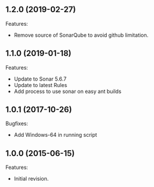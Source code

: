 ## 1.2.0 (2019-02-27)
Features:
  * Remove source of SonarQube to avoid github limitation.

## 1.1.0 (2019-01-18)
Features:
  * Update to Sonar 5.6.7
  * Update to latest Rules
  * Add process to use sonar on easy ant builds

## 1.0.1 (2017-10-26)
Bugfixes:
  * Add Windows-64 in running script

## 1.0.0 (2015-06-15)
Features:
  * Initial revision.

<!--
	Markdown

	Copyright 2015-2019 IS2T. All rights reserved.
	IS2T PROPRIETARY. Use is subject to license terms.
-->
